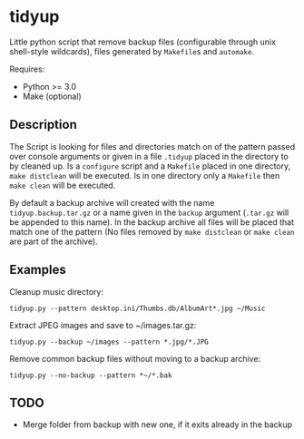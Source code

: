 tidyup
======

Little python script that remove backup files (configurable through unix shell-style wildcards),
files generated by `Makefile`s and `automake`.

Requires:
 * Python >= 3.0
 * Make (optional)

Description
-----------

The Script is looking for files and directories match on of the pattern passed over
console arguments or given in a file `.tidyup` placed in the directory to by
cleaned up. Is a `configure` script and a `Makefile` placed in one directory,
`make distclean` will be executed. Is in one directory only a `Makefile` then
`make clean` will be executed.

By default a backup archive will created with the name `tidyup.backup.tar.gz` or a name
given in the `backup` argument (`.tar.gz` will be appended to this name).
In the backup archive all files will be placed that match one of the pattern
(No files removed by `make distclean` or `make clean` are part of the archive).

Examples
--------

Cleanup music directory:

    tidyup.py --pattern desktop.ini/Thumbs.db/AlbumArt*.jpg ~/Music
  
Extract JPEG images and save to ~/images.tar.gz:

    tidyup.py --backup ~/images --pattern *.jpg/*.JPG
  
Remove common backup files without moving to a backup archive:

    tidyup.py --no-backup --pattern *~/*.bak
    
TODO
----

 - Merge folder from backup with new one, if it exits already in the backup
  
